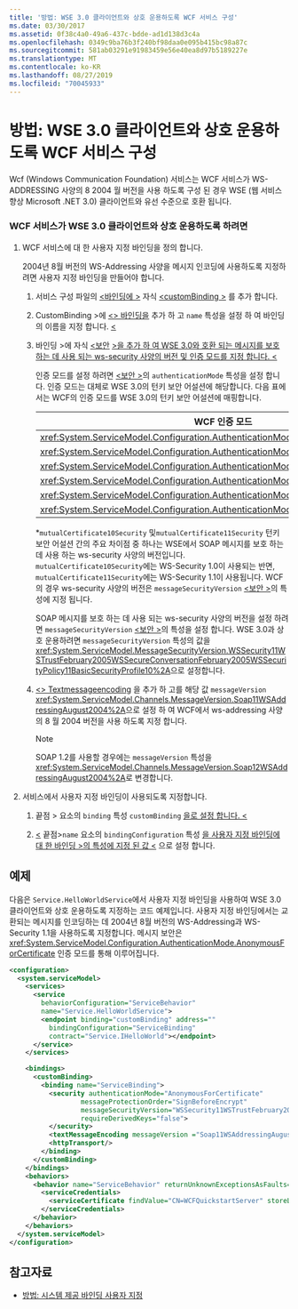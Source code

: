 ```yaml
---
title: '방법: WSE 3.0 클라이언트와 상호 운용하도록 WCF 서비스 구성'
ms.date: 03/30/2017
ms.assetid: 0f38c4a0-49a6-437c-bdde-ad1d138d3c4a
ms.openlocfilehash: 0349c9ba76b3f240bf98daa0e095b415bc98a87c
ms.sourcegitcommit: 581ab03291e91983459e56e40ea8d97b5189227e
ms.translationtype: MT
ms.contentlocale: ko-KR
ms.lasthandoff: 08/27/2019
ms.locfileid: "70045933"
---
```

# <a name="how-to-configure-wcf-services-to-interoperate-with-wse-30-clients"></a>방법: WSE 3.0 클라이언트와 상호 운용하도록 WCF 서비스 구성

Wcf (Windows Communication Foundation) 서비스는 WCF 서비스가 WS-ADDRESSING 사양의 8 2004 월 버전을 사용 하도록 구성 된 경우 WSE (웹 서비스 향상 Microsoft .NET 3.0) 클라이언트와 유선 수준으로 호환 됩니다.

### <a name="to-enable-a-wcf-service-to-interoperate-with-wse-30-clients"></a>WCF 서비스가 WSE 3.0 클라이언트와 상호 운용하도록 하려면

1. WCF 서비스에 대 한 사용자 지정 바인딩을 정의 합니다.

    2004년 8월 버전의 WS-Addressing 사양을 메시지 인코딩에 사용하도록 지정하려면 사용자 지정 바인딩을 만들어야 합니다.

    1. 서비스 구성 파일의 [ \<바인딩에 >](../../../../docs/framework/configure-apps/file-schema/wcf/bindings.md) 자식 [ \<customBinding >](../../../../docs/framework/configure-apps/file-schema/wcf/custombinding.md) 를 추가 합니다.

    2. CustomBinding >에 [ \<> 바인딩을](../../../../docs/framework/misc/binding.md) 추가 하 고 `name` 특성을 설정 하 여 바인딩의 이름을 지정 합니다. [ \<](../../../../docs/framework/configure-apps/file-schema/wcf/custombinding.md)

    3. 바인딩 >에 자식 [ \<보안](../../../../docs/framework/configure-apps/file-schema/wcf/security-of-custombinding.md) [>을 추가 하 여 WSE 3.0와 호환 되는 메시지를 보호 하는 데 사용 되는 ws-security 사양의 버전 및 인증 모드를 지정 합니다. \<](../../../../docs/framework/misc/binding.md)

        인증 모드를 설정 하려면 [ \<보안 >](../../../../docs/framework/configure-apps/file-schema/wcf/security-of-custombinding.md)의 `authenticationMode` 특성을 설정 합니다. 인증 모드는 대체로 WSE 3.0의 턴키 보안 어설션에 해당합니다. 다음 표에서는 WCF의 인증 모드를 WSE 3.0의 턴키 보안 어설션에 매핑합니다.

        |WCF 인증 모드|WSE 3.0 턴키 보안 어설션|
        |-----------------------------|----------------------------------------|
        |<xref:System.ServiceModel.Configuration.AuthenticationMode.AnonymousForCertificate>|`anonymousForCertificateSecurity`|
        |<xref:System.ServiceModel.Configuration.AuthenticationMode.Kerberos>|`kerberosSecurity`|
        |<xref:System.ServiceModel.Configuration.AuthenticationMode.MutualCertificate>|`mutualCertificate10Security`*|
        |<xref:System.ServiceModel.Configuration.AuthenticationMode.MutualCertificate>|`mutualCertificate11Security`*|
        |<xref:System.ServiceModel.Configuration.AuthenticationMode.UserNameOverTransport>|`usernameOverTransportSecurity`|
        |<xref:System.ServiceModel.Configuration.AuthenticationMode.UserNameForCertificate>|`usernameForCertificateSecurity`|

        \*`mutualCertificate10Security` 및`mutualCertificate11Security` 턴키 보안 어설션 간의 주요 차이점 중 하나는 WSE에서 SOAP 메시지를 보호 하는 데 사용 하는 ws-security 사양의 버전입니다. `mutualCertificate10Security`에는 WS-Security 1.0이 사용되는 반면, `mutualCertificate11Security`에는 WS-Security 1.1이 사용됩니다. WCF의 경우 ws-security 사양의 버전은 `messageSecurityVersion` [ \<보안 >](../../../../docs/framework/configure-apps/file-schema/wcf/security-of-custombinding.md)의 특성에 지정 됩니다.

        SOAP 메시지를 보호 하는 데 사용 되는 ws-security 사양의 버전을 설정 하려면 `messageSecurityVersion` [ \<보안 >](../../../../docs/framework/configure-apps/file-schema/wcf/security-of-custombinding.md)의 특성을 설정 합니다. WSE 3.0과 상호 운용하려면 `messageSecurityVersion` 특성의 값을 <xref:System.ServiceModel.MessageSecurityVersion.WSSecurity11WSTrustFebruary2005WSSecureConversationFebruary2005WSSecurityPolicy11BasicSecurityProfile10%2A>으로 설정합니다.

    4. [ \<> Textmessageencoding](../../../../docs/framework/configure-apps/file-schema/wcf/textmessageencoding.md) 을 추가 하 고를 해당 값 `messageVersion` <xref:System.ServiceModel.Channels.MessageVersion.Soap11WSAddressingAugust2004%2A>으로 설정 하 여 WCF에서 ws-addressing 사양의 8 월 2004 버전을 사용 하도록 지정 합니다.

        > [!NOTE]
        > SOAP 1.2를 사용할 경우에는 `messageVersion` 특성을 <xref:System.ServiceModel.Channels.MessageVersion.Soap12WSAddressingAugust2004%2A>로 변경합니다.

2. 서비스에서 사용자 지정 바인딩이 사용되도록 지정합니다.

    1. 끝점 > 요소의 `binding` 특성 `customBinding` [을로 설정 합니다. \<](../../../../docs/framework/configure-apps/file-schema/wcf/endpoint-element.md)

    2. [ \<](../../../../docs/framework/misc/binding.md) 끝점>`name` 요소의 `bindingConfiguration` 특성 [을 사용자 지정 바인딩에 대 한 바인딩 >의 특성에 지정 된 값 \<](../../../../docs/framework/configure-apps/file-schema/wcf/endpoint-element.md) 으로 설정 합니다.

## <a name="example"></a>예제

다음은 `Service.HelloWorldService`에서 사용자 지정 바인딩을 사용하여 WSE 3.0 클라이언트와 상호 운용하도록 지정하는 코드 예제입니다. 사용자 지정 바인딩에서는 교환되는 메시지를 인코딩하는 데 2004년 8월 버전의 WS-Addressing과 WS-Security 1.1을 사용하도록 지정합니다. 메시지 보안은 <xref:System.ServiceModel.Configuration.AuthenticationMode.AnonymousForCertificate> 인증 모드를 통해 이루어집니다.

```xml
<configuration>
  <system.serviceModel>
    <services>
      <service
        behaviorConfiguration="ServiceBehavior"
        name="Service.HelloWorldService">
        <endpoint binding="customBinding" address=""
          bindingConfiguration="ServiceBinding"
          contract="Service.IHelloWorld"></endpoint>
      </service>
    </services>

    <bindings>
      <customBinding>
        <binding name="ServiceBinding">
          <security authenticationMode="AnonymousForCertificate"
                  messageProtectionOrder="SignBeforeEncrypt"
                  messageSecurityVersion="WSSecurity11WSTrustFebruary2005WSSecureConversationFebruary2005WSSecurityPolicy11BasicSecurityProfile10"
                  requireDerivedKeys="false">
          </security>
          <textMessageEncoding messageVersion ="Soap11WSAddressingAugust2004"></textMessageEncoding>
          <httpTransport/>
        </binding>
      </customBinding>
    </bindings>
    <behaviors>
      <behavior name="ServiceBehavior" returnUnknownExceptionsAsFaults="true">
        <serviceCredentials>
          <serviceCertificate findValue="CN=WCFQuickstartServer" storeLocation="LocalMachine" storeName="My" x509FindType="FindBySubjectDistinguishedName"/>
        </serviceCredentials>
      </behavior>
    </behaviors>
  </system.serviceModel>
</configuration>
```

## <a name="see-also"></a>참고자료

- [방법: 시스템 제공 바인딩 사용자 지정](../../../../docs/framework/wcf/extending/how-to-customize-a-system-provided-binding.md)
